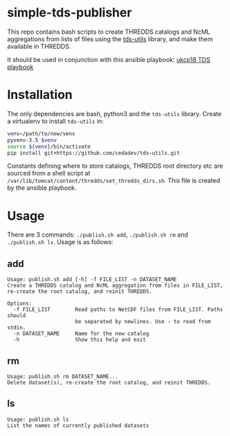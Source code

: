 # simple-tds-publisher

This repo contains bash scripts to create THREDDS catalogs and NcML
aggregations from lists of files using the
[tds-utils](https://github.com/cedadev/tds-utils) library, and make them
available in THREDDS.

It should be used in conjunction with this ansible playbook:
[ukcp18 TDS playbook](https://breezy.badc.rl.ac.uk/jsingleton/tds-playbook/tree/ukcp18)

# Installation

The only dependencies are bash, python3 and the `tds-utils` library. Create a
virtualenv to install `tds-utils` in:

```bash
venv=/path/to/new/venv
pyvenv-3.5 $venv
source ${venv}/bin/activate
pip install git+https://github.com/cedadev/tds-utils.git
```

Constants defining where to store catalogs, THREDDS root directory etc are
sourced from a shell script at `/var/lib/tomcat/content/thredds/set_thredds_dirs.sh`.
This file is created by the ansible playbook.

# Usage

There are 3 commands: `./publish.sh add`, `./publish.sh rm` and `./publish.sh ls`.
Usage is as follows:

## add

```
Usage: publish.sh add [-h] -f FILE_LIST -n DATASET_NAME
Create a THREDDS catalog and NcML aggregation from files in FILE_LIST,
re-create the root catalog, and reinit THREDDS.

Options:
  -f FILE_LIST        Read paths to NetCDF files from FILE_LIST. Paths should
                      be separated by newlines. Use - to read from stdin.
  -n DATASET_NAME     Name for the new catalog
  -h                  Show this help and exit
```

## rm

```
Usage: publish.sh rm DATASET_NAME...
Delete dataset(s), re-create the root catalog, and reinit THREDDS.
```

## ls

```
Usage: publish.sh ls
List the names of currently published datasets
```
